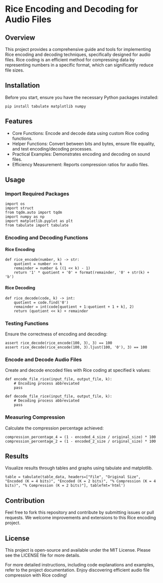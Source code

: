 # Rice Encoding and Decoding for Audio Files

## Overview

This project provides a comprehensive guide and tools for implementing Rice encoding and decoding techniques, specifically designed for audio files. Rice coding is an efficient method for compressing data by representing numbers in a specific format, which can significantly reduce file sizes.

## Installation

Before you start, ensure you have the necessary Python packages installed:

```pip install tabulate matplotlib numpy```

## Features

- Core Functions: Encode and decode data using custom Rice coding functions.
- Helper Functions: Convert between bits and bytes, ensure file equality, and test encoding/decoding processes.
- Practical Examples: Demonstrates encoding and decoding on sound files.
- Efficiency Measurement: Reports compression ratios for audio files.

## Usage

### Import Required Packages

```
import os
import struct
from tqdm.auto import tqdm
import numpy as np
import matplotlib.pyplot as plt
from tabulate import tabulate
```

### Encoding and Decoding Functions

#### Rice Encoding

```
def rice_encode(number, k) -> str:
    quotient = number >> k
    remainder = number & ((1 << k) - 1)
    return '1' * quotient + '0' + format(remainder, '0' + str(k) + 'b')
```

#### Rice Decoding

```
def rice_decode(code, k) -> int:
    quotient = code.find('0')
    remainder = int(code[quotient + 1:quotient + 1 + k], 2)
    return (quotient << k) + remainder
```

### Testing Functions

Ensure the correctness of encoding and decoding:

```
assert rice_decode(rice_encode(100, 3), 3) == 100
assert rice_decode(rice_encode(100, 3).ljust(100, '0'), 3) == 100
```

### Encode and Decode Audio Files

Create and decode encoded files with Rice coding at specified k values:

```
def encode_file_rice(input_file, output_file, k):
    # Encoding process abbreviated
    pass

def decode_file_rice(input_file, output_file, k):
    # Decoding process abbreviated
    pass
```

### Measuring Compression

Calculate the compression percentage achieved:

```
compression_percentage_4 = (1 - encoded_4_size / original_size) * 100
compression_percentage_2 = (1 - encoded_2_size / original_size) * 100
```

## Results

Visualize results through tables and graphs using tabulate and matplotlib.

```
table = tabulate(table_data, headers=["File", "Original Size", "Encoded (K = 4 bits)", "Encoded (K = 2 bits)", "% Compression (K = 4 bits)", "% Compression (K = 2 bits)"], tablefmt='html')
```

## Contribution

Feel free to fork this repository and contribute by submitting issues or pull requests. We welcome improvements and extensions to this Rice encoding project.

## License

This project is open-source and available under the MIT License. Please see the LICENSE file for more details.

For more detailed instructions, including code explanations and examples, refer to the project documentation. Enjoy discovering efficient audio file compression with Rice coding!
